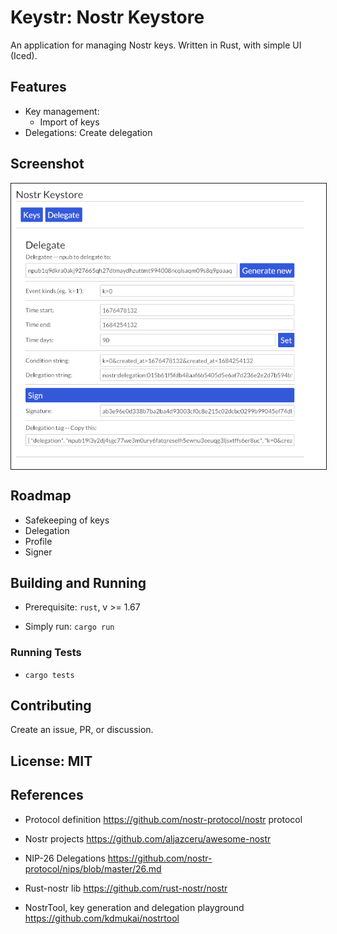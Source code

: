 # **Keystr**: Nostr Keystore

An application for managing Nostr keys.
Written in Rust, with simple UI (Iced).

## Features

- Key management:
  - Import of keys
- Delegations: Create delegation

## Screenshot

<img src="media/screenshot-01-deleg.png" align="center" title="screenshot delegation" border="1">

## Roadmap

- Safekeeping of keys
- Delegation
- Profile
- Signer

## Building and Running

- Prerequisite: `rust`, v >= 1.67

- Simply run:  `cargo run`

### Running Tests

- `cargo tests`

## Contributing

Create an issue, PR, or discussion.

## License: MIT

## References

- Protocol definition  https://github.com/nostr-protocol/nostr  protocol

- Nostr projects  https://github.com/aljazceru/awesome-nostr

- NIP-26 Delegations  https://github.com/nostr-protocol/nips/blob/master/26.md

- Rust-nostr lib  https://github.com/rust-nostr/nostr

- NostrTool, key generation and delegation playground  https://github.com/kdmukai/nostrtool
